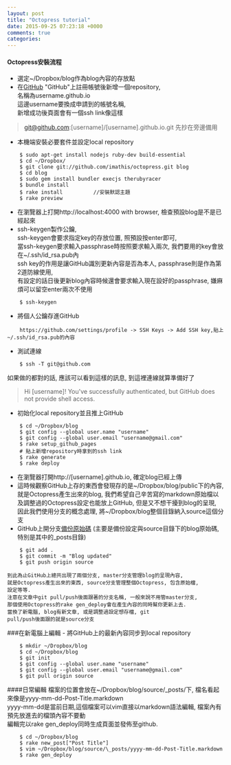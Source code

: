 ```yaml
---
layout: post
title: "Octopress tutorial"
date: 2015-09-25 07:23:18 +0000
comments: true
categories: 
---
```

#### Octopress安裝流程
- 選定~/Dropbox/blog作為blog內容的存放點
- 在[GitHub](https://github.com) "GitHub"上註冊帳號後新增一個repository,  
  名稱為username.github.io  
  這邊username要換成申請到的帳號名稱,  
  新增成功後頁面會有一個ssh link像這樣 
>git@github.com:[username]/[username].github.io.git
  先抄在旁邊備用
- 本機端安裝必要套件並設定local repository
```
    $ sudo apt-get install nodejs ruby-dev build-essential
    $ cd ~/Dropbox/
    $ git clone git://github.com/imathis/octopress.git blog
    $ cd blog
    $ sudo gem install bundler execjs therubyracer
    $ bundle install
    $ rake install          //安裝默認主題
    $ rake preview
```
- 在瀏覽器上打開http://localhost:4000 with browser, 檢查預設blog是不是已經起來
- ssh-keygen製作公鑰,  
  ssh-keygen會要求指定key的存放位置, 照預設按enter即可,  
  當ssh-keygen要求輸入passphrase時按照要求輸入兩次, 我們要用的key會放在~/.ssh/id_rsa.pub內  
  ssh key的作用是讓GitHub識別更新內容是否為本人, passphrase則是作為第2道防線使用,  
  有設定的話日後更新blog內容時候還會要求輸入現在設好的passphrase, 嫌麻煩可以留空enter兩次不使用
```
    $ ssh-keygen
```
- 將個人公鑰存進GitHub  
```
    https://github.com/settings/profile -> SSH Keys -> Add SSH key,貼上~/.ssh/id_rsa.pub的內容
```
- 測試連線
```
    $ ssh -T git@github.com
```
  如果做的都對的話, 應該可以看到這樣的訊息, 到這裡連線就算準備好了
>Hi [username]! You've successfully authenticated, but GitHub does not provide shell access.

- 初始化local repository並且推上GitHub
```
    $ cd ~/Dropbox/blog
    $ git config --global user.name "username"
    $ git config --global user.email "username@gmail.com"
    $ rake setup_github_pages
    # 貼上新增repository時拿到的ssh link
    $ rake generate
    $ rake deploy
```
- 在瀏覽器打開http://[username].github.io, 確定blog已經上傳
- 這時候觀察GitHub上存的東西會發現存的是~/Dropbox/blog/public下的內容,
  就是Octopress產生出來的blog,
  我們希望自己辛苦寫的markdown原始檔以及調整過的Octopress設定也能放上GitHub,
  但是又不想干擾到blog的呈現, 因此我們使用分支的概念處理,
  將~/Dropbox/blog整個目錄納入source這個分支
- GitHub上開分支[備份原始碼][1] (主要是備份設定與source目錄下的blog原始碼, 特別是其中的\_posts目錄)
```
    $ git add .
    $ git commit -m "Blog updated"
    $ git push origin source
```
    到此為止GitHub上總共出現了兩個分支, master分支管理blog的呈現內容,
    就是Octopress產生出來的東西, source分支管理整個Octopress, 包含原始檔,
    設定等等.
    注意在文章中git pull/push後面跟著的分支名稱, 一般來說不用管master分支,
    那個使用Octopress的rake gen_deploy會在產生內容的同時幫你更新上去.
    當換了新電腦, blog有新文章, 或是調整過設定想存檔, git
    pull/push後面跟的就是source分支

###在新電腦上編輯 - 將GitHub上的最新內容同步到local repository
```
    $ mkdir ~/Dropbox/blog
    $ cd ~/Dropbox/blog
    $ git init
    $ git config --global user.name "username"
    $ git config --global user.email "username@gmail.com"
    $ git pull origin source
```

####日常編輯
檔案的位置會放在~/Dropbox/blog/source/\_posts/下, 檔名看起來像是yyyy-mm-dd-Post-Title.markdown   
yyyy-mm-dd是當前日期,這個檔案可以vim直接以markdown語法編輯, 檔案內有預先放進去的檔頭內容不要動   
編輯完以rake gen\_deploy同時生成頁面並發佈至github.
```
    $ cd ~/Dropbox/blog
    $ rake new_post["Post Title"]
    $ vim ~/Dropbox/blog/source/\_posts/yyyy-mm-dd-Post-Title.markdown
    $ rake gen_deploy
```


[1]: http://sushihangover.github.io/octopress-backing-up-your-source-directory/ "back up your source"
